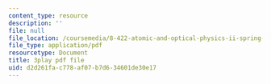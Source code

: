 ```yaml
---
content_type: resource
description: ''
file: null
file_location: /coursemedia/8-422-atomic-and-optical-physics-ii-spring-2013/d2d261fac778af07b7d634601de30e17_O_zjGYvP4Ps.pdf
file_type: application/pdf
resourcetype: Document
title: 3play pdf file
uid: d2d261fa-c778-af07-b7d6-34601de30e17
---
```

